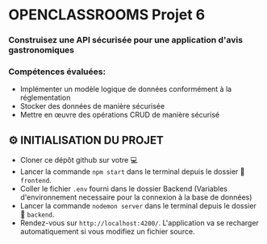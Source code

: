 # OPENCLASSROOMS Projet 6
### Construisez une API sécurisée pour une application d'avis gastronomiques


### Compétences évaluées:
 
  - Implémenter un modèle logique de données conformément à la réglementation
  - Stocker des données de manière sécurisée
  - Mettre en œuvre des opérations CRUD de manière sécurisé



 

## :gear: INITIALISATION DU PROJET
* Cloner ce dépôt github sur votre :computer:
* Lancer la commande `npm start` dans le terminal depuis le dossier :file_folder: `frontend`.
* Coller le fichier `.env` fourni dans le dossier Backend (Variables d'environnement necessaire pour la connexion à la base de données)
* Lancer la commande `nodemon server` dans le terminal depuis le dossier :file_folder: `backend`.
* Rendez-vous sur `http://localhost:4200/`. L'application va se recharger automatiquement si vous modifiez un fichier source.